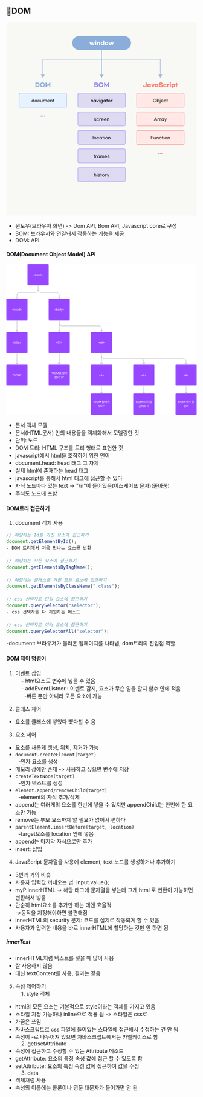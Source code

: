 ## 🎄DOM

![window](img/content/window.png)  
- 윈도우(브라우저 화면) -> Dom API, Bom API, Javascript core로 구성  
- BOM: 브라우저와 연결돼서 작동하는 기능을 제공
- DOM: API

#### DOM(Document Object Model) API
![Dom](img/content/domTree.png)
- 문서 객체 모델
- 문서(HTML문서) 안의 내용들을 객체화해서 모델링한 것
- 단위: 노드
- DOM 트리: HTML 구조를 트리 형태로 표현한 것
- javascript에서 html을 조작하기 위한 언어
- document.head: head 태그 그 자체
- 실제 html에 존재하는 head 태그
- javascript를 통해서 html 태그에 접근할 수 있다
- 자식 노드마다 있는 text -> "\n"이 들어있음(이스케이프 문자)(줄바꿈)
- 주석도 노드에 포함


#### DOM트리 접근하기
1. document 객체 사용
```js
// 해당하는 Id를 가진 요소에 접근하기
document.getElementById();
- DOM 트리에서 처음 만나는 요소를 반환

// 해당하는 모든 요소에 접근하기
document.getElementsByTagName();

// 해당하는 클래스를 가진 모든 요소에 접근하기
document.getElementsByClassName(".class");

// css 선택자로 단일 요소에 접근하기
document.querySelector("selector");
- css 선택자를 다 지원하는 메소드  

// css 선택자로 여러 요소에 접근하기
document.querySelectorAll("selector");
```
-document: 브라우저가 불러온 웹페이지를 나타냄, dom트리의 진입점 역할


#### DOM 제어 명령어

1. 이벤트 삽입  
&nbsp;&nbsp;&nbsp;&nbsp;- html요소도 변수에 넣을 수 있음  
&nbsp;&nbsp;&nbsp;&nbsp;- addEventListner : 이벤트 감지, 요소가 무슨 일을 할지 함수 안에 적음  
&nbsp;&nbsp;&nbsp;&nbsp;&nbsp;&nbsp;-버튼 뿐만 아니라 모든 요소에 가능  

2. 클래스 제어
- 요소를 클래스에 넣었다 뺐다할 수 음

3. 요소 제어
- 요소를 새롭게 생성, 위치, 제거가 가능
- `document.createElement(target)`  
&nbsp;&nbsp;-인자 요소를 생성  
- 메모리 상에만 존재 -> 사용하고 싶으면 변수에 저장 
- `createTextNode(target)`  
&nbsp;&nbsp;-인자 텍스트를 생성  
- `element.append/removeChild(target)`  
&nbsp;&nbsp;-element의 자식 추가/삭제  
- append는 여러개의 요소를 한번에 넣을 수 있지만 appendChild는 한번에 한 요소만 가능
- remove는 부모 요소까지 알 필요가 없어서 편하다
- `parentElement.insertBefore(target, location)`  
&nbsp;&nbsp;-target요소를 location 앞에 넣음  
- append는 마지막 자식으로만 추가
- insert: 삽입

4. JavaScript 문자열을 사용에 element, text 노드를 생성하거나 추가하기
- 3번과 거의 비슷
- 사용자 입력값 꺼내오는 법: input.value();
- myP.innerHTML -> 해당 태그에 문자열을 넣는데 그게 html 로 변환이 가능하면 변환해서 넣음
- 단순히 html요소를 추가만 하는 데엔 효율적  
->동작을 지정해야하면 불편해짐  
- innerHTML의 security 문제: 코드를 실제로 작동되게 할 수 있음
- 사용자가 입력한 내용을 바로 innerHTML에 할당하는 것만 안 하면 됨

##### innerText
- innerHTML처럼 텍스트를 넣을 때 많이 사용
- 잘 사용하지 않음
- 대신 textContent를 사용, 결과는 같음

5. 속성 제어하기  
&nbsp;&nbsp;&nbsp; 1. style 객체  
- html의 모든 요소는 기본적으로 style이라는 객체를 가지고 있음
- 스타일 지정 가능하나 inline으로 적용 됨 -> 스타일은 css로
- 가끔은 쓰임
- 자바스크립트로 css 파일에 들어있는 스타일에 접근해서 수정하는 건 안 됨
- 속성이 -로 나누어져 있으면 자바스크립트에서는 카멜케이스로 함  
&nbsp;&nbsp;&nbsp; 2. get/setAttribute  
- 속성에 접근하고 수정할 수 있는 Attribute 메소드
- getAttribute: 요소의 특정 속성 값에 접근 할 수 있도록 함
- setAttribute:  요소의 특정 속성 값에 접근하여 값을 수정  
&nbsp;&nbsp;&nbsp; 3. data   
- 객체처럼 사용
- 속성의 이름에는 콜론이나 영문 대문자가 들어가면 안 됨